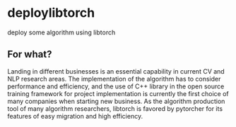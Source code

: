 # deploylibtorch
deploy some algorithm using libtorch

## For what?
Landing in different businesses is an essential capability in current CV and NLP research areas. The implementation of the algorithm has to consider performance and efficiency, and the use of C++ library in the open source training framework for project implementation is currently the first choice of many companies when starting new business. As the algorithm production tool of many algorithm researchers, libtorch is favored by pytorcher for its features of easy migration and high efficiency.
